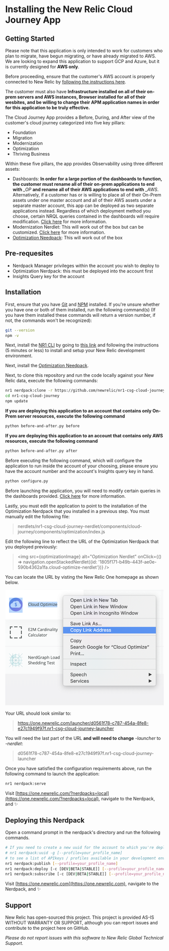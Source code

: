 # Installing the New Relic Cloud Journey App

## Getting Started

Please note that this application is only intended to work for customers who plan to migrate, have begun migrating, or have already migrated to AWS.  We are looking to expand this application to support GCP and Azure, but it is currently designed for **AWS only**.

Before proceeding, ensure that the customer's AWS account is properly connected to New Relic by [following the instructions here](https://docs.newrelic.com/docs/integrations/amazon-integrations/get-started/connect-aws-infrastructure).

The customer must also have **Infrastructure installed on all of their on-prem servers and AWS instances, Browser installed for all of their wesbites, and be willing to change their APM application names in order for this application to be truly effective.**

The Cloud Journey App provides a Before, During, and After view of the customer's cloud journey categorized into five key pillars:

* Foundation
* Migration
* Modernization
* Optimization
* Thriving Business

Within these five pillars, the app provides Observability using three different assets:

* Dashboards:  **In order for a large portion of the dashboards to function, the customer must rename all of their on-prem applications to end with** *_OP* **and rename all of their AWS applications to end with** *_AWS*. Alternatively, if a customer has or is willing to place all of their On-Prem assets under one master account and all of their AWS assets under a separate master account, this app can be deployed as two separate applications instead. Regardless of which deployment method you choose, certain NRQL queries contained in the dashboards will require modification. [Click here](./DASHBOARDS.md) for more information.
* Modernization Nerdlet: This will work out of the box but can be customized. [Click here](./MODERNIZATION.md) for more information.
* [Optimization Needpack](https://github.com/newrelic/nr1-cloud-optimize): This will work out of the box

## Pre-requesites

* Nerdpack Manager privileges within the account you wish to deploy to
* Optimization Nerdpack: this must be deployed into the account first
* Insights Query key for the account

## Installation

First, ensure that you have [Git](https://git-scm.com/book/en/v2/Getting-Started-Installing-Git) and [NPM](https://www.npmjs.com/get-npm) installed. If you're unsure whether you have one or both of them installed, run the following command(s) (If you have them installed these commands will return a version number, if not, the commands won't be recognized):

```bash
git --version
npm -v
```

Next, install the [NR1 CLI](https://one.newrelic.com/launcher/developer-center.launcher) by going to [this link](https://one.newrelic.com/launcher/developer-center.launcher) and following the instructions (5 minutes or less) to install and setup your New Relic development environment.

Next, install the [Optimization Needpack](https://github.com/newrelic/nr1-cloud-optimize).

Next, to clone this repository and run the code locally against your New Relic data, execute the following commands:

```bash
nr1 nerdpack:clone -r https://github.com/newrelic/nr1-csg-cloud-journey.git
cd nr1-csg-cloud-journey
npm update
```

**If you are deploying this application to an account that contains only On-Prem server resources, execute the following command**

```bash
python before-and-after.py before
```

**If you are deploying this application to an account that contains only AWS resources, execute the following command**

```bash
python before-and-after.py after
```
Before executing the following command, which will configure the application to run inside the account of your choosing, please ensure you have the account number and the account's Insights query key in hand.

```bash
python configure.py
```

Before launching the application, you will need to modify certain queries in the dashboards provided.  [Click here](./DASHBOARDS.md) for more information.

Lastly, you must edit the application to point to the installation of the Optimization Nerdpack that you installed in a previous step.  You must manually edit the following file:

>nerdlets/nr1-csg-cloud-journey-nerdlet/components/cloud-journey/components/optimization/index.js

Edit the following line to reflect the URL of the Optimization Nerdpack that you deployed previously:

><img src={optimizationImage} alt="Optimization Nerdlet" onClick={() => navigation.openStackedNerdlet({id: '1805f171-b49b-443f-ae0e-590b4362a1fa.cloud-optimize-nerdlet'})} />

You can locate the URL by visting the New Relic One homepage as shown below.

![Cloud Optimization URL](./cloud-optimize-url.png)

Your URL should look similar to:

>https://one.newrelic.com/launcher/d0561f78-c787-454a-8fe8-e27c1949f97f.nr1-csg-cloud-journey-launcher

You will need the last part of the URL **and will need to change** *-launcher* to *-nerdlet*:

>d0561f78-c787-454a-8fe8-e27c1949f97f.nr1-csg-cloud-journey-launcher

Once you have satisfied the configuration requirements above, run the following command to launch the application:

```bash
nr1 nerdpack:serve
```

Visit [https://one.newrelic.com/?nerdpacks=local](https://one.newrelic.com/?nerdpacks=local), navigate to the Nerdpack, and :sparkles:

## Deploying this Nerdpack

Open a command prompt in the nerdpack's directory and run the following commands.

```bash
# If you need to create a new uuid for the account to which you're deploying this Nerdpack, use the following
# nr1 nerdpack:uuid -g [--profile=your_profile_name]
# to see a list of APIkeys / profiles available in your development environment, run nr1 credentials:list
nr1 nerdpack:publish [--profile=your_profile_name]
nr1 nerdpack:deploy [-c [DEV|BETA|STABLE]] [--profile=your_profile_name]
nr1 nerdpack:subscribe [-c [DEV|BETA|STABLE]] [--profile=your_profile_name]
```

Visit [https://one.newrelic.com](https://one.newrelic.com), navigate to the Nerdpack, and :sparkles:

## Support

New Relic has open-sourced this project. This project is provided AS-IS WITHOUT WARRANTY OR SUPPORT, although you can report issues and contribute to the project here on GitHub.

_Please do not report issues with this software to New Relic Global Technical Support._
